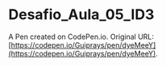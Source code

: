 # Desafio_Aula_05_ID3

A Pen created on CodePen.io. Original URL: [https://codepen.io/Guiprays/pen/dyeMeeY](https://codepen.io/Guiprays/pen/dyeMeeY).

